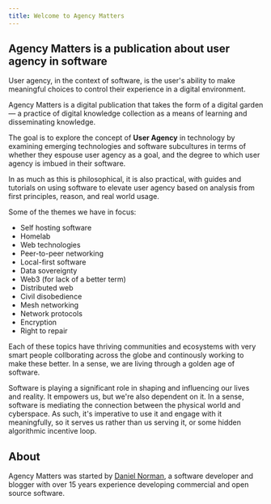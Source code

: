```yaml
---
title: Welcome to Agency Matters
---
```


## Agency Matters is a publication about user agency in software

User agency, in the context of software, is the user's ability to make meaningful choices to control their experience in a digital environment.

Agency Matters is a digital publication that takes the form of a digital garden — a practice of digital knowledge collection as a means of learning and disseminating knowledge.

The goal is to explore the concept of **User Agency** in technology by examining emerging technologies and software subcultures in terms of whether they espouse user agency as a goal, and the degree to which user agency is imbued in their software.

In as much as this is philosophical, it is also practical, with guides and tutorials on using software to elevate user agency based on analysis from first principles, reason, and real world usage.

Some of the themes we have in focus:

- Self hosting software
- Homelab
- Web technologies
- Peer-to-peer networking
- Local-first software
- Data sovereignty
- Web3 (for lack of a better term)
- Distributed web
- Civil disobedience
- Mesh networking
- Network protocols
- Encryption
- Right to repair

Each of these topics have thriving communities and ecosystems with very smart people collborating across the globe and continously working to make these better. In a sense, we are living through a golden age of software.

Software is playing a significant role in shaping and influencing our lives and reality. It empowers us, but we're also dependent on it. In a sense, software is mediating the connection between the physical world and cyberspace. As such, it's imperative to use it and engage with it meaningfully, so it serves us rather than us serving it, or some hidden algorithmic incentive loop.

## About

Agency Matters was started by [Daniel Norman](https://norman.life), a software developer and blogger with over 15 years experience developing commercial and open source software.